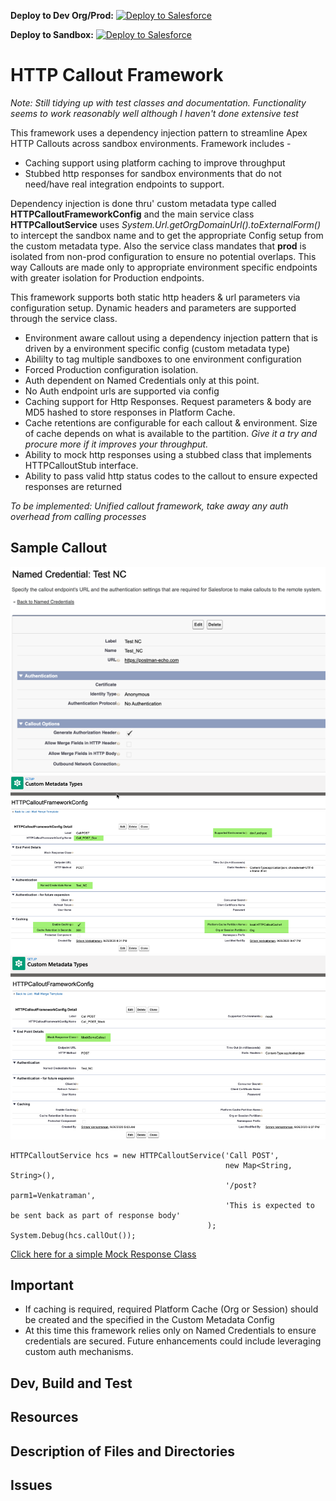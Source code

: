 __Deploy to Dev Org/Prod:__ [![Deploy to Salesforce](https://andrewfawcett.files.wordpress.com/2014/09/deploy.png)](https://githubsfdeploy.herokuapp.com/app/githubdeploy/sriram-venkatraman/HTTPCalloutFramework)

__Deploy to Sandbox:__ [![Deploy to Salesforce](https://andrewfawcett.files.wordpress.com/2014/09/deploy.png)](https://githubsfdeploy-sandbox.herokuapp.com/app/githubdeploy/sriram-venkatraman/HTTPCalloutFramework)

# HTTP Callout Framework
*Note: Still tidying up with test classes and documentation. Functionality seems to work reasonably well although I haven't done extensive test*

This framework uses a dependency injection pattern to streamline Apex HTTP Callouts across sandbox environments. Framework includes -
* Caching support using platform caching to improve throughput
* Stubbed http responses for sandbox environments that do not need/have real integration endpoints to support.

Dependency injection is done thru' custom metadata type called __HTTPCalloutFrameworkConfig__ and the main service class __HTTPCalloutService__ uses *System.Url.getOrgDomainUrl().toExternalForm()* to intercept the sandbox name and to get the appropriate Config setup from the custom metadata type. Also the service class mandates that __prod__ is isolated from non-prod configuration to ensure no potential overlaps. This way Callouts are made only to appropriate environment specific endpoints with greater isolation for Production endpoints.

This framework supports both static http headers & url parameters via configuration setup. Dynamic headers and parameters are supported through the service class.

* Environment aware callout using a dependency injection pattern that is driven by a environment specific config (custom metadata type)
* Abililty to tag multiple sandboxes to one environment configuration 
* Forced Production configuration isolation.
* Auth dependent on Named Credentials only at this point.
* No Auth endpoint urls are supported via config
* Caching support for Http Responses. Request parameters & body are MD5 hashed to store responses in Platform Cache. 
* Cache retentions are configurable for each callout & environment. Size of cache depends on what is available to the partition. *Give it a try and procure more if it improves your throughput.*
* Ability to mock http responses using a stubbed class that implements HTTPCalloutStub interface.
* Ability to pass valid http status codes to the callout to ensure expected responses are returned

*To be implemented: Unified callout framework, take away any auth overhead from calling processes* 

## Sample Callout
![Sample Named Credential](/assets/images/HTTPCalloutServiceNCSample.png)
![Sample Configuration with Named Credential](/assets/images/HTTPCalloutServiceCMDTSample.png)
![Sample Configuration with Mock Class](/assets/images/HTTPCalloutServiceCMDTSample2.png)
```
HTTPCalloutService hcs = new HTTPCalloutService('Call POST', 
                                                new Map<String, String>(),
                                                '/post?parm1=Venkatraman',
                                                'This is expected to be sent back as part of response body'
                                            );
System.Debug(hcs.callOut());
```
[Click here for a simple Mock Response Class](/force-app/main/default/classes/MockSomeCallout.cls)

## Important
* If caching is required, required Platform Cache (Org or Session) should be created and the specified in the Custom Metadata Config
* At this time this framework relies only on Named Credentials to ensure credentials are secured. Future enhancements could include leveraging custom auth mechanisms.

## Dev, Build and Test

## Resources

## Description of Files and Directories

## Issues
